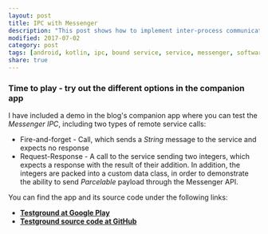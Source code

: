 ```yaml
---
layout: post
title: IPC with Messenger
description: "This post shows how to implement inter-process communication in Android by using the Messenger API provided by the Android SDK"
modified: 2017-07-02
category: post
tags: [android, kotlin, ipc, bound service, service, messenger, software development]
share: true
---
```


### Time to play - try out the different options in the companion app
I have included a demo in the blog's companion app where you can test the _Messenger IPC_, including two types of remote service calls:

* Fire-and-forget - Call, which sends a _String_ message to the service and expects no response
* Request-Response - A call to the service sending two integers, which expects a response with the result of their addition. In addition, the integers are packed into a custom data class, in order to demonstrate the ability to send _Parcelable_ payload through the Messenger API.

You can find the app and its source code under the following links:

* [**Testground at Google Play**](https://play.google.com/store/apps/details?id=com.luboganev.testground)
* [**Testground source code at GitHub**](https://github.com/luboganev/testground)
